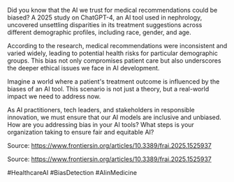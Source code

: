 Did you know that the AI we trust for medical recommendations could be biased? A 2025 study on ChatGPT-4, an AI tool used in nephrology, uncovered unsettling disparities in its treatment suggestions across different demographic profiles, including race, gender, and age. 

According to the research, medical recommendations were inconsistent and varied widely, leading to potential health risks for particular demographic groups. This bias not only compromises patient care but also underscores the deeper ethical issues we face in AI development. 

Imagine a world where a patient's treatment outcome is influenced by the biases of an AI tool. This scenario is not just a theory, but a real-world impact we need to address now. 

As AI practitioners, tech leaders, and stakeholders in responsible innovation, we must ensure that our AI models are inclusive and unbiased. How are you addressing bias in your AI tools? What steps is your organization taking to ensure fair and equitable AI?

Source: https://www.frontiersin.org/articles/10.3389/frai.2025.1525937

Source: https://www.frontiersin.org/articles/10.3389/frai.2025.1525937

#HealthcareAI #BiasDetection #AIinMedicine